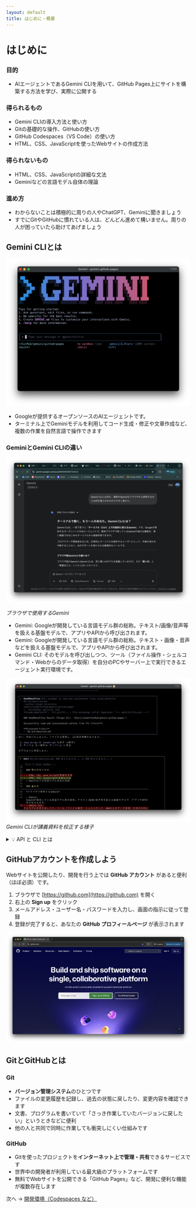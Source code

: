 ```yaml
---
layout: default
title: はじめに・概要
---
```


# はじめに

### 目的

- AIエージェントであるGemini CLIを用いて、GitHub Pages上にサイトを構築する方法を学び、実際に公開する

### 得られるもの

- Gemini CLIの導入方法と使い方
- Gitの基礎的な操作、GitHubの使い方
- GitHub Codespaces（VS Code）の使い方
- HTML、CSS、JavaScriptを使ったWebサイトの作成方法

### 得られないもの

- HTML、CSS、JavaScriptの詳細な文法
- Geminiなどの言語モデル自体の理論

### 進め方

- わからないことは積極的に周りの人やChatGPT、Geminiに聞きましょう
- すでにGitやGitHubに慣れている人は、どんどん進めて構いません。周りの人が困っていたら助けてあげましょう

## Gemini CLIとは
![Gemini CLI](./images/gemini-cli.png)
- Googleが提供するオープンソースのAIエージェントです。
- ターミナル上でGeminiモデルを利用してコード生成・修正や文章作成など、複数の作業を自然言語で操作できます

### GeminiとGemini CLIの違い

![Gemini Normal](./images/gemini-normal.png)

*ブラウザで使用するGemini*

- Gemini: Googleが開発している言語モデル群の総称。テキスト/画像/音声等を扱える基盤モデルで、アプリやAPIから呼び出されます。
- Gemini: Googleが開発している言語モデル群の総称。テキスト・画像・音声などを扱える基盤モデルで、アプリやAPIから呼び出されます。
- Gemini CLI: そのモデルを呼び出しつつ、ツール（ファイル操作・シェルコマンド・Webからのデータ取得）を自分のPCやサーバー上で実行できるエージェント実行環境です。

![Gemini CLI Check](./images/gemini-cli-check.png)
*Gemini CLIが講義資料を校正する様子*



<details markdown="1"><summary>💡 API と CLI とは</summary>

### APIとは？
**API（Application Programming Interface）** は、異なるソフトウェア同士が情報をやり取りするための「窓口」のようなものです。

#### プログラミングでの例
- **天気アプリ** → 天気予報 API → **気象データサービス**
- **地図アプリ** → マップ API → **地図データサービス**
- **今回の例** → Gemini API → **Googleの言語モデル**

### ⌨️ CLIとは？
**CLI（Command Line Interface）** は、文字だけでコンピュータを操作する方法です。

#### GUIとCLIの違い
- **GUI（Graphical User Interface）**：マウスでアイコンをクリックして操作
  - 例：フォルダをダブルクリックして開く
- **CLI**：キーボードでコマンド（命令文）を入力して操作
  - 例：`ls`（ファイル一覧を表示）、`cd`（フォルダ移動）

#### CLIの利点
1. **高速操作**：慣れると画面をクリックするより早い
2. **自動化**：同じ作業を繰り返し実行できる
3. **正確性**：間違いなく同じ操作を何度でも実行できる
</details>

## GitHubアカウントを作成しよう

Webサイトを公開したり、開発を行う上では **GitHub アカウント** があると便利（ほぼ必須）です。

1. ブラウザで [https://github.com](https://github.com) を開く  
2. 右上の **Sign up** をクリック  
3. メールアドレス・ユーザー名・パスワードを入力し、画面の指示に従って登録  
4. 登録が完了すると、あなたの **GitHub プロフィールページ** が表示されます

![GitHub](./images/github.png)

## GitとGitHubとは

### Git
- **バージョン管理システム**のひとつです
- ファイルの変更履歴を記録し、過去の状態に戻したり、変更内容を確認できます
- 文書、プログラムを書いていて「さっき作業していたバージョンに戻したい」というときなどに便利
- 他の人と共同で同時に作業しても衝突しにくい仕組みです

### GitHub
- Gitを使ったプロジェクトを**インターネット上で管理・共有**できるサービスです
- 世界中の開発者が利用している最大級のプラットフォームです
- 無料でWebサイトを公開できる「GitHub Pages」など、開発に便利な機能が複数存在します

次へ → [開発環境（Codespaces など）](./02-environment.md)
